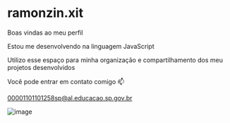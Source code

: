 # ramonzin.xit

Boas vindas ao meu perfil

Estou me desenvolvendo na linguagem JavaScript

Utilizo esse espaço para minha organização e compartilhamento dos meu projetos desenvolvidos

Você pode entrar em contato comigo 📫

00001101101258sp@al.educacao.sp.gov.br

![![image](https://github.com/Bradlip/ramonzin.xit/assets/171102835/ccfa8ed9-98c9-4929-8b8c-fac009fc0142)
](link)

